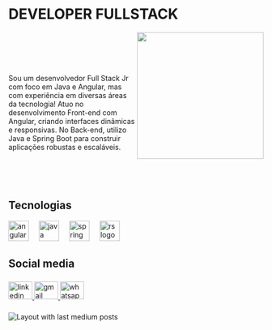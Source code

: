 <h1 align="left">DEVELOPER FULLSTACK  </h1>
  <img align="right" height="250" src="https://camo.githubusercontent.com/2366b34bb903c09617990fb5fff4622f3e941349e846ddb7e73df872a9d21233/68747470733a2f2f63646e2e6472696262626c652e636f6d2f75736572732f3733303730332f73637265656e73686f74732f363538313234332f6176656e746f2e676966"  />
<br>

</div>

<br>
<br>
<br>

<p align="left">Sou um desenvolvedor Full Stack Jr com foco em Java e Angular, mas com experiência em diversas áreas da tecnologia! Atuo no desenvolvimento Front-end com Angular, criando interfaces dinâmicas e responsivas. No Back-end, utilizo Java e Spring Boot para construir aplicações robustas e escaláveis.
  </p>
<div align=right>

<br>
<br>
<br>

<h2 align="left">Tecnologias</h2>


<div align="left">

 <img src="https://skillicons.dev/icons?i=angular" height="40" alt=" angular logo"  />
 <img width="12" />
 <img src="https://skillicons.dev/icons?i=java" height="40" alt="java logo"  />
 <img width="12" /> 
 <img src="https://skillicons.dev/icons?i=spring" height="40" alt=" spring logo"  />
 <img width="12" />
 <img src="https://skillicons.dev/icons?i=ts" height="40" alt=" rs logo"  />
 <img width="12" />
  
 
 
 
</div>

###

<h2 align="left">Social media</h2>

###

<div align="left">
  <a href="https://www.linkedin.com/in/gregoriodelucca/" target="_blank">
    <img src="https://raw.githubusercontent.com/maurodesouza/profile-readme-generator/master/src/assets/icons/social/linkedin/default.svg" width="47" height="35" alt="linkedin logo"  />
  </a>
  <a href="gregoriodelucca@gmail.com" target="_blank">
    <img src="https://raw.githubusercontent.com/maurodesouza/profile-readme-generator/master/src/assets/icons/social/gmail/default.svg" width="47" height="35" alt="gmail logo"  />
  </a>
  <a href="https://api.whatsapp.com/send?phone=11971108462" target="_blank">
    <img src="https://raw.githubusercontent.com/maurodesouza/profile-readme-generator/master/src/assets/icons/social/whatsapp/default.svg" width="47" height="35" alt="whatsapp logo" />
  </a>
</div>

###

<div align="left">
  <img src="https://github-read-medium-git-main.pahlevikun.vercel.app/latest?limit=4&username=Brienza71" alt="Layout with last medium posts"  />
</div>

###

<br clear="both">


###
